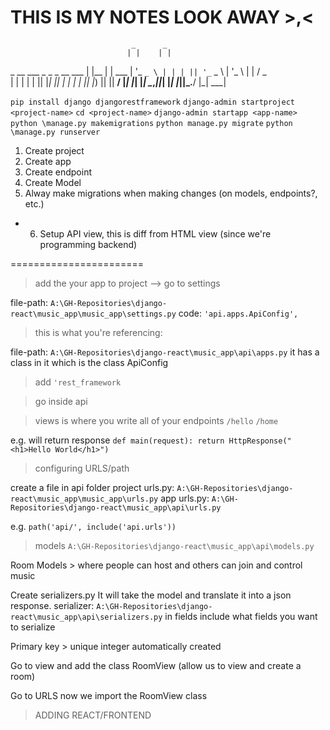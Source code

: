 # THIS IS MY NOTES LOOK AWAY >,<



                               _      _       
                              | |    | |      
  _ __ ___   _   _  _ __ ___  | |__  | |  ___ 
 | '_ ` _ \ | | | || '_ ` _ \ | '_ \ | | / _ \
 | | | | | || |_| || | | | | || |_) || ||  __/
 |_| |_| |_| \__,_||_| |_| |_||_.__/ |_| \___|
                                              

                                      

`pip install django djangorestframework`
`django-admin startproject <project-name>`
`cd <project-name>`
`django-admin startapp <app-name>`
`python \manage.py makemigrations`
`python manage.py migrate`
`python \manage.py runserver`


1. Create project
2. Create app
3. Create endpoint
4. Create Model
5. Alway make migrations when making changes (on models, endpoints?, etc.)
* 6. Setup API view, this is diff from HTML view (since we're programming backend)


=======================

> add the your app to project --> go to settings

file-path: `A:\GH-Repositories\django-react\music_app\music_app\settings.py`
code: `'api.apps.ApiConfig',`

> this is what you're referencing: 

file-path: `A:\GH-Repositories\django-react\music_app\api\apps.py`
it has a class in it which is the class ApiConfig

> add `'rest_framework`

> go inside api

> views is where you write all of your endpoints
`/hello`
`/home`

e.g. will return response
`def main(request):
return HttpResponse("<h1>Hello World</h1>")`

> configuring URLS/path

create a file in api folder
project urls.py: `A:\GH-Repositories\django-react\music_app\music_app\urls.py`
app urls.py: `A:\GH-Repositories\django-react\music_app\api\urls.py`

e.g. `path('api/', include('api.urls'))`

> models
`A:\GH-Repositories\django-react\music_app\api\models.py`

Room Models > where people can host and others can join and control music

Create serializers.py 
It will take the model and translate it into a json response.
serializer: `A:\GH-Repositories\django-react\music_app\api\serializers.py`
in fields include what fields you want to serialize

Primary key > unique integer automatically created 

Go to view and add the class RoomView (allow us to view and create a room)

Go to URLS
now we import the RoomView class


> ADDING REACT/FRONTEND

